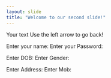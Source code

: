 ```yaml
---
layout: slide
title: "Welcome to our second slide!"
---
```

Your text
Use the left arrow to go back!

Enter your name:
Enter your Password: 

Enter DOB:
Enter Gender:

Enter Address:
Enter Mob:
